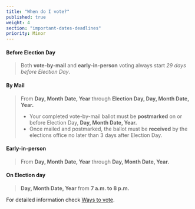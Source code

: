 ```yaml
---
title: "When do I vote?"
published: true
weight: 4
section: "important-dates-deadlines"
priority: Minor
---
```


#### Before Election Day
> Both **vote-by-mail** and **early-in-person** voting always start _29 days before Election Day_.


#### By Mail
> From **Day, Month Date, Year** through **Election Day, Day, Month Date, Year.**
> - Your completed vote-by-mail ballot must be **postmarked** on or before Election Day, **Day, Month Date, Year.**
> - Once mailed and postmarked, the ballot must be **received** by the elections office no later than 3 days after Election Day.

#### Early-in-person
> From **Day, Month Date, Year** through **Day, Month Date, Year.**

#### On Election day
> **Day, Month Date, Year** from **7 a.m. to 8 p.m.**

For detailed information check [Ways to vote](#section-ways-to-vote).
